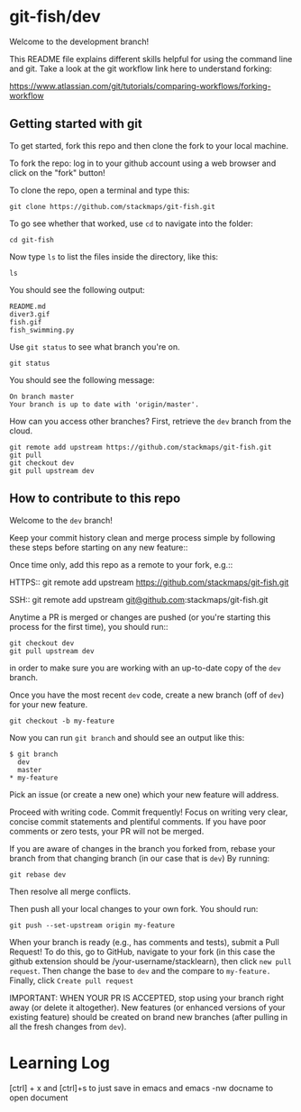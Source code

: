 # git-fish/dev

Welcome to the development branch!

This README file explains different skills helpful for using the command line and git.  Take a look at the git workflow link here to understand forking:

https://www.atlassian.com/git/tutorials/comparing-workflows/forking-workflow

## Getting started with git

To get started, fork this repo and then clone the fork to your local machine.

To fork the repo: log in to your github account using a web browser and click on the "fork" button!

To clone the repo, open a terminal and type this:

	git clone https://github.com/stackmaps/git-fish.git

To go see whether that worked, use `cd` to navigate into the folder:

	cd git-fish

Now type `ls` to list the files inside the directory, like this:

	ls 

You should see the following output:

	README.md
	diver3.gif
	fish.gif
	fish_swimming.py

Use `git status` to see what branch you're on.

	git status

You should see the following message:

	On branch master
	Your branch is up to date with 'origin/master'.

How can you access other branches?  First, retrieve the `dev` branch from the cloud.

	git remote add upstream https://github.com/stackmaps/git-fish.git
	git pull
    git checkout dev
    git pull upstream dev

##  How to contribute to this repo

Welcome to the `dev` branch!  

Keep your commit history clean and merge process simple by following these steps before starting on any new feature::

Once time only, add this repo as a remote to your fork, e.g.::

HTTPS::
    git remote add upstream https://github.com/stackmaps/git-fish.git

SSH::
    git remote add upstream git@github.com:stackmaps/git-fish.git


Anytime a PR is merged or changes are pushed (or you're starting this process for the first time), you should run::

    git checkout dev
    git pull upstream dev

in order to make sure you are working with an up-to-date copy of the `dev` branch.

Once you have the most recent `dev` code, create a new branch (off of `dev`) for your new feature.

    git checkout -b my-feature

Now you can run `git branch` and should see an output like this:

    $ git branch
      dev
      master
    * my-feature


Pick an issue (or create a new one) which your new feature will address.

Proceed with writing code.  Commit frequently!  Focus on writing very clear, concise commit statements and plentiful comments.  If you have poor comments or zero tests, your PR will not be merged.

If you are aware of changes in the branch you forked from, rebase your branch from that changing branch (in our case that is `dev`) By running:

    git rebase dev

Then resolve all merge conflicts.

Then push all your local changes to your own fork. You should run:

    git push --set-upstream origin my-feature

When your branch is ready (e.g., has comments and tests), submit a Pull Request! To do this, go to GitHub, navigate to your fork (in this case the github extension should be /your-username/stacklearn),
then click `new pull request`. Then change the base to `dev` and the compare to `my-feature.` Finally, click `Create pull request`



IMPORTANT: WHEN YOUR PR IS ACCEPTED, stop using your branch right away (or delete it altogether).  New features (or enhanced versions of your existing feature) should be created on brand new branches (after pulling in all the fresh changes from `dev`).


# Learning Log

[ctrl] + x and [ctrl]+s to just save in emacs
and emacs -nw docname to open document
